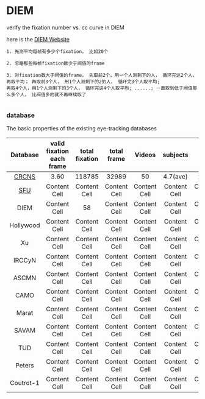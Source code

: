 # DIEM
verify the fixation number vs. cc curve in DIEM

here is the [DIEM Website](https://thediemproject.wordpress.com/videos-and%C2%A0data/) 
```
1. 先测平均每帧有多少个fixation， 比如20个

2. 忽略那些每帧fixation数少于阀值的frame

3. 对fixation数大于阀值的frame， 先取前2个，用一个人测剩下的人， 循环完这2个人，再取平均； 再取前3个人， 用1个人测剩下的2的人， 循环完3个人取平均;
再取4个人，用1个人测剩下的3个人， 循环完这4个人取平均; ......; 一直取到低于阀值那么多个人， 比阀值多的就不再继续取了


```

### database
The basic properties of the existing eye-tracking databases

| Database  | valid fixation each frame | total fixation | total frame | Videos | subjects | Year |
| :---:  | :---:  | :---:  | :---:  |:---:  | :---:  | :---:  |
| [CRCNS](https://crcns.org/data-sets/eye/eye-1)  | 3.60  | 118785  | 32989  | 50  | 4.7(ave)  | 2004  |
| [SFU](http://www.sfu.ca/~ibajic/#data)  | Content Cell  | Content Cell  | Content Cell  | Content Cell  | Content Cell  | Content Cell  |
| DIEM | Content Cell  | 58 | Content Cell  | Content Cell  | Content Cell  | Content Cell  |
| Hollywood | Content Cell  | Content Cell  | Content Cell  | Content Cell  | Content Cell  | Content Cell  |
| Xu | Content Cell  | Content Cell  | Content Cell  | Content Cell  | Content Cell  | Content Cell  |
| IRCCyN  | Content Cell  | Content Cell  | Content Cell  | Content Cell  | Content Cell  | Content Cell  |
| ASCMN  | Content Cell  | Content Cell  | Content Cell  | Content Cell  | Content Cell  | Content Cell  |
| CAMO  | Content Cell  | Content Cell  | Content Cell  | Content Cell  | Content Cell  | Content Cell  |
| Marat | Content Cell  | Content Cell  | Content Cell  | Content Cell  | Content Cell  | Content Cell  |
| SAVAM  | Content Cell  | Content Cell  | Content Cell  | Content Cell  | Content Cell  | Content Cell  |
| TUD  | Content Cell  | Content Cell  | Content Cell  | Content Cell  | Content Cell  | Content Cell  |
| Peters | Content Cell  | Content Cell  | Content Cell  | Content Cell  | Content Cell  | Content Cell  |
| Coutrot-1 | Content Cell  | Content Cell  | Content Cell  | Content Cell  | Content Cell  | Content Cell  |
